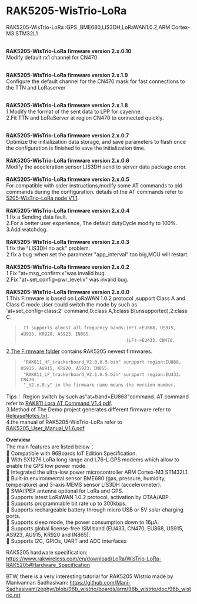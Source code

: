 # RAK5205-WisTrio-LoRa
RAK5205-WisTrio-LoRa :GPS ,BME680,LIS3DH,LoRaWAN1.0.2,ARM Cortex-M3 STM32L1<br><br>

**RAK5205-WisTrio-LoRa firmware version 2.x.0.10**<br>
Modify default rx1 channel  for CN470<br><br>

**RAK5205-WisTrio-LoRa firmware version 2.x.1.9**<br>
Configure the default channel for the CN470 mask for fast connections to the TTN and LoRaserver<br><br>


**RAK5205-WisTrio-LoRa firmware version 2.x.1.8**<br>
1.Modify the format of the sent data to LPP for cayenne.<br>
2.Fit TTN and LoRaServer at region CN470 to connected quickly.<br><br>

**RAK5205-WisTrio-LoRa firmware version 2.x.0.7**<br>
Optimize the initialization data storage, and save parameters to flash once the configuration is finished to save the initialization time.<br><br>
**RAK5205-WisTrio-LoRa firmware version 2.x.0.6**<br>
Modify the acceleration sensor LIS3DH send to server data package error.<br><br>
**RAK5205-WisTrio-LoRa firmware version 2.x.0.5**<br>
For compatible with older instructions,modify some AT commands to old commands during the configuration.
details of the AT commands refer to [5205-WisTrio-LoRa node V1.1](https://github.com/RAKWireless/RAK5205-WisTrio-LoRa/blob/master/doc/5205-WisTrio-LoRa%20node%20V1.1.pdf).<br><br>
**RAK5205-WisTrio-LoRa firmware version 2.x.0.4**<br>
1.fix a Sending data fault. <br>
2.For a better user experience, The default dutyCycle modify to 100%. <br>
3.Add watchdog. <br> <br>
**RAK5205-WisTrio-LoRa firmware version 2.x.0.3**<br>
1.fix the "LIS3DH no ack" problem. <br>
2.fix a bug :when set the parameter "app_interval" too big,MCU will restart.<br><br>
**RAK5205-WisTrio-LoRa firmware version 2.x.0.2**<br>
1.Fix "at+msg_confirm:x"was invalid bug. <br>
2.Fix "at+set_config=pwr_level:x" was invalid bug.<br><br>
**RAK5205-WisTrio-LoRa firmware version 2.x.0.0**<br>
1.This Firmware is based on LoRaWAN 1.0.2 protocol ,support Class A and Class C mode.User could switch the mode by such as 'at+set_config=class:2' command,0:class A,1:class B(unsupported),2:class C.<br>
>      It supports almost all frequency bands:(HF)->EU868, US915, AU915, KR920, AS923，IN865. 
>                                             (LF)->EU433，CN470.
                                                  
2.[The Firmware folder](https://github.com/RAKWireless/RAK5205-WisTrio-LoRa/tree/master/doc/Firmware) contains RAK5205 newest firmwares. <br> 
>      "RAK811_HF_trackerboard_V2.0.0.5.bin" surpport region:EU868, US915, AU915, KR920, AS923，IN865.　　 　
>      "RAK811_LF_trackerboard_V2.1.0.5.bin" surpport region:EU433，CN470.
>      "_V2.x.0.y" in the firmware name means the version number.

  Tips：  Region switch by such as"at+band=EU868"command.
  AT command refer to [RAK811 Lora AT Command V1.4.pdf](https://github.com/RAKWireless/RAK5205-WisTrio-LoRa/blob/master/doc/RAK811%C2%A0Lora%C2%A0AT%C2%A0Command%C2%A0V1.4.pdf).   <br>
3.Method of The Demo project generates different firmware refer to [ReleaseNotes.txt](https://github.com/RAKWireless/RAK5205-WisTrio-LoRa/blob/master/doc/Firmware/ReleaseNotes.txt).<br>
4.the manual of RAK5205-WisTrio-LoRa refer to [RAK5205\_User\_Manual_V1.6.pdf](https://github.com/RAKWireless/RAK5205-WisTrio-LoRa/blob/master/doc/RAK5205_User_Manual_V1.6.pdf)<br>

**Overview**<br>
The main features are listed below： <br>
 Compatible with 96Boards IoT Edition Specification. <br>
 With SX1276 LoRa long range and L76-L GPS modems which allow to enable the
GPS low power mode. <br>
 Integrated the ultra-low power microcontroller ARM Cortex-M3 STM32L1. <br>
 Built-in environmental sensor BME680 (gas, pressure, humidity, temperature) and
3-axis MEMS sensor LIS3DH (accelerometer). <br>
 SMA/IPEX antenna optional for LoRa and GPS. <br>
 Supports latest LoRaWAN 1.0.2 protocol, activation by OTAA/ABP. <br>
 Supports programmable bit rate up to 300kbps. <br>
 Supports rechargeable battery through micro USB or 5V solar charging ports. <br>
 Supports sleep mode, the power consumption down to 16μA. <br>
 Supports global license-free ISM band (EU433, CN470, EU868, US915, AS923,
AU915, KR920 and IN865). <br>
 Supports I2C, GPIOs, UART and ADC interfaces

RAK5205 hardware specification:
https://www.rakwireless.com/en/download/LoRa/WisTrio-LoRa-RAK5205#Hardware_Specification 

BTW, there is a very interesting tutorial for RAK5205 Wistrio made by Manivannan Sadhasivam:
https://github.com/Mani-Sadhasivam/zephyr/blob/96b_wistrio/boards/arm/96b_wistrio/doc/96b_wistrio.rst 
